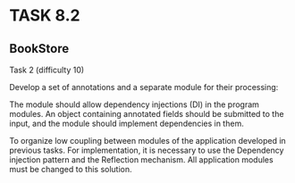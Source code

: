 # TASK 8.2

## BookStore
Task 2 (difficulty 10)

Develop a set of annotations and a separate module for their processing:

The module should allow dependency injections (DI) in the program modules. An object containing annotated fields should be submitted to the input, and the module should implement dependencies in them.

To organize low coupling between modules of the application developed in previous tasks. For implementation, it is necessary to use the Dependency injection pattern and the Reflection mechanism. All application modules must be changed to this solution. 